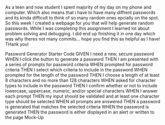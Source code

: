 As a teen and now student I spent majority of my day on my phone and computer. 
Which also means that i have to have many diffrent passwords and its kinda difficult to think of so many random ones epcially on the spot. So this week ! created a webpage for you that will help generate random passwords. 
While I was completing this assignment I learned  lot about problem solving and debugging. 
I did end up finishing it in one day which was why theres not many commits... hope you find this as helpful as I have! THank you! 

Password Generator Starter Code
GIVEN I need a new, secure password
WHEN I click the button to generate a password
THEN I am presented with a series of prompts for password criteria
WHEN prompted for password criteria
THEN I select which criteria to include in the password
WHEN prompted for the length of the password
THEN I choose a length of at least 8 characters and no more than 128 characters
WHEN asked for character types to include in the password
THEN I confirm whether or not to include lowercase, uppercase, numeric, and/or special characters
WHEN I answer each prompt
THEN my input should be validated and at least one character type should be selected
WHEN all prompts are answered
THEN a password is generated that matches the selected criteria
WHEN the password is generated
THEN the password is either displayed in an alert or written to the page
Mock-Up
